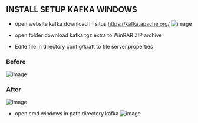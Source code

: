 ## INSTALL SETUP KAFKA WINDOWS 

- open website kafka download in situs https://kafka.apache.org/
  ![image](https://github.com/engkoskostaman97/setup_install_kafka_from_windows/assets/110719940/578a43a0-646a-4091-af7a-3d53c457a833)

-  open folder download kafka tgz extra to WinRAR ZIP archive
-  Edite file in directory config/kraft to file server.properties
### Before 
   ![image](https://github.com/engkoskostaman97/setup_install_kafka_from_windows/assets/110719940/da26fcd1-583d-4e93-9033-6cd36abb9af7)
### After 
  ![image](https://github.com/engkoskostaman97/setup_install_kafka_from_windows/assets/110719940/f1a96556-9836-43b4-ba7c-fcfbd67e3a24)

- open cmd windows in path directory kafka
  ![image](https://github.com/engkoskostaman97/setup_install_kafka_from_windows/assets/110719940/dc8d7c52-1f55-41f8-853f-9df494bdc2a2)




   
